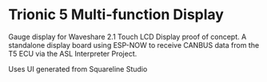 # Trionic 5 Multi-function Display
Gauge display for Waveshare 2.1 Touch LCD Display proof of concept. A standalone display board using ESP-NOW to receive CANBUS data from the T5 ECU via the ASL Interpreter Project.

Uses UI generated from Squareline Studio
